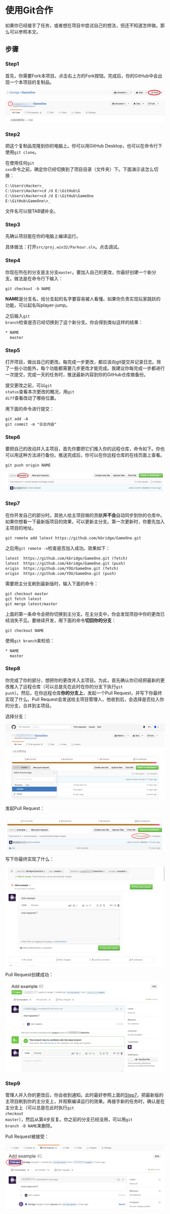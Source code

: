 # 使用Git合作

如果你已经接手了任务，或者想在项目中尝试自己的想法，但还不知道怎样做。那么可以参照本文。

## 步骤

### Step1
首先，你需要Fork本项目。点击右上方的Fork按钮。完成后，你的GitHub中会出现一个本项目的复制品。

![](images/where_is_fork.png)

![](images/after_fork.png)

### Step2

把这个复制品克隆到你的电脑上。你可以用GitHub Desktop，也可以在命令行下使用<code>git clone</code>。

在使用任何<code>git xxx</code>命令之前，确定你已经切换到了项目目录（文件夹）下。下面演示该怎么切换：

```
C:\Users\Hacker>_
C:\Users\Hacker>cd /d E:\GitHub\G
C:\Users\Hacker>cd /d E:\GitHub\GameOne
E:\GitHub\GameOne\>_
```

文件名可以按TAB键补全。

### Step3

先确认项目能在你的电脑上编译运行。

具体做法：打开<code>src/proj.win32/Parkour.sln</code>。点击调试。

### Step4

你现在所在的分支是主分支<code>master</code>。要加入自己的更改，你最好创建一个新分支。做法是在命令行下输入：

```
git checkout -b NAME
```

**NAME**是分支名，给分支起的名字要容易被人看懂。如果你负责实现玩家跳跃的功能，可以起名叫player-jump。

之后输入<code>git branch</code>检查是否已经切换到了这个新分支。你会得到类似这样的结果：

```
* NAME
  master
```

### Step5

打开项目，做出自己的更改。每完成一步更改，都应该向git提交并记录日志。除了一些小功能外，每个功能都需要几步更改才能完成。我建议你每完成一步都进行一次提交，完成一天的任务时，推送最新内容到你的GitHub仓库做备份。

提交更改之前，可以<code>git status</code>查看本次更改的概况，用<code>git diff</code>查看改动了哪些位置。

用下面的命令进行提交：

```
git add -A
git commit -m "日志内容"
```

### Step6

要把自己的改动并入主项目，首先你要把它们推入你的远程仓库，命令如下。你也可以用这种方法进行备份。推送完成后，你可以在你远程仓库的在线页面上查看。

```
git push origin NAME
```

![](images/at_example_branch.png)

### Step7

在你开发自己的部分时。其他人给主项目做的贡献**并不会**自动同步到你的仓库中。如果你想看一下最新版项目的效果，可以更新主分支。第一次更新时，你要先加入主项目的地址。

```
git remote add latest https://github.com/kbridge/GameOne.git
```

之后用<code>git remote -v</code>检查是否加入成功。效果如下：

```
latest  https://github.com/kbridge/GameOne.git (fetch)
latest  https://github.com/kbridge/GameOne.git (push)
origin  https://github.com/YOU/GameOne.git (fetch)
origin  https://github.com/YOU/GameOne.git (push)
```

需要把主分支刷到最新版时，输入下面的命令：

```
git checkout master
git fetch latest
git merge latest/master
```

上面的第一条命令会把你切换到主分支。在主分支中，你会发现项目中你的更改已经消失不见。要继续开发，用下面的命令**切回你的分支**：

```
git checkout NAME
```

使用<code>git branch</code>来检验：

```
* NAME
  master
```

### Step8

你完成了你的部分，想把你的更改并入主项目。为此，首先确认你已经把最新的更改推入了远程仓库（可以总是先在此时在你的分支下执行<code>git push</code>）。然后，在你远程仓库**你的分支上**，发起一个Pull Request，并写下你最终实现了什么。Pull Request会发送给主项目管理人，他收到后，会选择是否拉入你的分支，合并到主项目。

选择分支：

![](images/choose_branch.png)

发起Pull Request：

![](images/pull_request_0.png)

写下你最终实现了什么：

![](images/pull_request_1.png)

Pull Request创建成功：

![](images/pull_request_2.png)

### Step9

管理人并入你的更改后，你会收到通知。此时最好参照上面的[Step7](#Step7)，把最新版的主项目刷到你的主分支上，并观察编译运行的效果。再接手新的任务时，确认是在主分支上（可以总是在此时执行<code>git checkout master</code>），然后从第4步反复。你之前的分支已经没用，可以用<code>git branch -D NAME</code>来删除。

Pull Request被接受：

![](images/pull_request_3.png)

